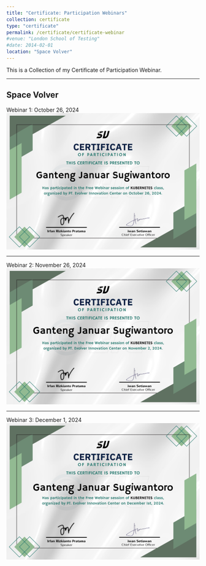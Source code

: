 ```yaml
---
title: "Certificate: Participation Webinars"
collection: certificate
type: "certificate"
permalink: /certificate/certificate-webinar
#venue: "London School of Testing"
#date: 2014-02-01
location: "Space Volver"
---
```


This is a Collection of my Certificate of Participation Webinar. 

---

## Space Volver
Webinar 1: October 26, 2024
![webinar](/images/cer-web1.png)

---
Webinar 2: November 26, 2024
![webinar](/images/cer-web2.png)

---
Webinar 3: December 1, 2024
![webinar](/images/cer-web3.png)
